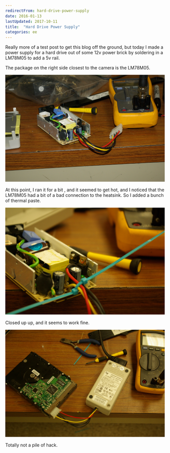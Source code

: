 ```yaml
---
redirectFrom: hard-drive-power-supply
date: 2016-01-13
lastUpdated: 2017-10-11
title:  "Hard Drive Power Supply"
categories: ee
---
```




Really more of a test post to get this blog off the ground, but today I made a power supply for a hard drive out of some 12v power brick by soldering in a LM78M05 to add a 5v rail.

<!--excerpt-->

The package on the right side closest to the camera is the LM78M05.

![power brick with wires for hard drive connector coming out](/assets/pages/hard-drive-power-supply/IMGP0020.JPG)

At this point, I ran it for a bit , and it seemed to get hot, and I noticed that the LM78M05 had a bit of a bad connection to the heatsink. So I added a bunch of thermal paste.

![strain relief](/assets/pages/hard-drive-power-supply/IMGP0026.JPG)

Closed up up, and it seems to work fine.

![all packaged up and in use](/assets/pages/hard-drive-power-supply/IMGP0027.JPG)

Totally not a pile of hack.
